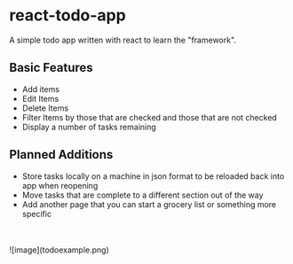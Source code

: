 # react-todo-app
A simple todo app written with react to learn the "framework".

## Basic Features
- Add items
- Edit Items
- Delete Items
- Filter Items by those that are checked and those that are not checked
- Display a number of tasks remaining

## Planned Additions
- Store tasks locally on a machine in json format to be reloaded back into app when reopening
- Move tasks that are complete to a different section out of the way
- Add another page that you can start a grocery list or something more specific
<br>
<br>
![image](todoexample.png)

